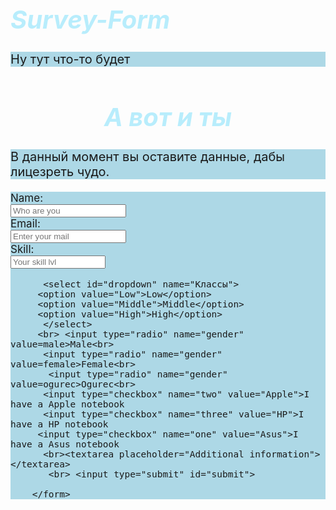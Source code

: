 # Survey-Form
Ну тут что-то будет
<link href="https://fonts.googleapis.com/css2?family=Architects+Daughter&family=Comfortaa:wght@600&display=swap" rel="stylesheet"
<html>
                                                             
  <head>
  </head>
  <style>
    
    body{

 font-family: 'Architects Daughter', cursive;
font-family: 'Comfortaa', cursive;url(http://fullhdwallpapers.ru/image/abstract/6855/sirenevyy-fon.jpg);
}
h1{font-size: 40px;
  font-style:italic;
color:rgb(184, 237, 252);
}
p{font-size: 20px;
  background-color:lightblue;}
form{font-size: 17px;
  background-color:lightblue;}
 </style>
  <body>
<h1 id="title"><center> А вот и ты</h1>
      <p id="description">В данный момент вы оставите данные, дабы лицезреть чудо.</p>
        <form id="survey-form">
          <label id="name-label">Name:</label><br>
          <input type="text" id="name" name="name" required placeholder="Who are you"><br> 
          <label id="email-label">Email:</label><br>
          <input type="email" id="email" name"email"  required placeholder="Enter your mail"><br>
          <label id="number-label">Skill:</label>
          <br><input type="number" id="number" name="number" min="0" max="99999999999999" required placeholder="Your skill lvl"><br>
     
          <select id="dropdown" name="Классы">
         <option value="Low">Low</option>
         <option value="Middle">Middle</option>
         <option value="High">High</option>
          </select>
         <br> <input type="radio" name="gender" value=male>Male<br>
          <input type="radio" name="gender" value=female>Female<br>
           <input type="radio" name="gender" value=ogurec>Ogurec<br>
          <input type="checkbox" name="two" value="Apple">I have a Apple notebook
          <input type="checkbox" name="three" value="HP">I have a HP notebook
         <input type="checkbox" name="one" value="Asus">I have a Asus notebook
          <br><textarea placeholder="Additional information"></textarea>
           <br> <input type="submit" id="submit">
          
        </form>
  </body>
</html>

